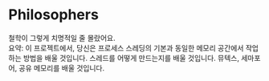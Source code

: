 # Philosophers
철학이 그렇게 치명적일 줄 몰랐어요.  
요약: 이 프로젝트에서, 당신은 프로세스 스레딩의 기본과 동일한 메모리 공간에서 작업하는 방법을 배울 것입니다. 스레드를 어떻게 만드는지를 배울 것입니다. 뮤텍스, 세마포어, 공유 메모리를 배울 것입니다.

